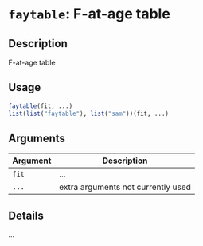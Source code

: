 # `faytable`: F-at-age table

## Description


 F-at-age table


## Usage

```r
faytable(fit, ...)
list(list("faytable"), list("sam"))(fit, ...)
```


## Arguments

Argument      |Description
------------- |----------------
```fit```     |     ...
```...```     |     extra arguments not currently used

## Details


 ...


